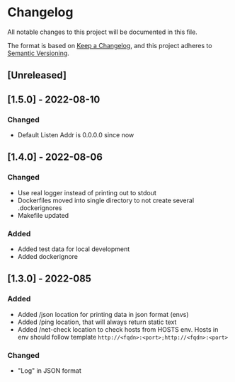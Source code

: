 # Changelog
All notable changes to this project will be documented in this file.

The format is based on [Keep a Changelog](https://keepachangelog.com/en/1.0.0/),
and this project adheres to [Semantic Versioning](https://semver.org/spec/v2.0.0.html).

## [Unreleased]
## [1.5.0] - 2022-08-10
### Changed
- Default Listen Addr is 0.0.0.0 since now

## [1.4.0] - 2022-08-06
### Changed
- Use real logger instead of printing out to stdout
- Dockerfiles moved into single directory to not create several .dockerignores
- Makefile updated

### Added
- Added test data for local development
- Added dockerignore

## [1.3.0] - 2022-085
### Added
- Added /json location for printing data in json format (envs)
- Added /ping location, that will always return static text
- Added /net-check location to check hosts from HOSTS env. Hosts in env should follow template `http://<fqdn>:<port>;http://<fqdn>:<port>`

### Changed
- "Log" in JSON format
